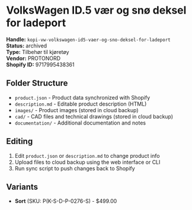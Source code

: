 # VolksWagen ID.5 vær og snø deksel for ladeport

**Handle:** `kopi-vw-volkswagen-id5-vaer-og-sno-deksel-for-ladeport`  
**Status:** archived  
**Type:** Tilbehør til kjøretøy  
**Vendor:** PROTONORD  
**Shopify ID:** 9717995438361  

## Folder Structure

- `product.json` - Product data synchronized with Shopify
- `description.md` - Editable product description (HTML)
- `images/` - Product images (stored in cloud backup)
- `cad/` - CAD files and technical drawings (stored in cloud backup)
- `documentation/` - Additional documentation and notes

## Editing

1. Edit `product.json` or `description.md` to change product info
2. Upload files to cloud backup using the web interface or CLI
3. Run sync script to push changes back to Shopify

## Variants

- **Sort** (SKU: P(K-S-D-P-0276-S) - $499.00

